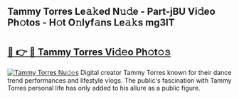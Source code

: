 ## Tammy Torres Le𝚊𝚔ed N𝚞𝚍e - Part-jBU Vi𝚍eo Ph𝚘tos - H𝚘t O𝚗lyf𝚊ns Le𝚊𝚔s mg3IT

# <h2><a href="http://hf3h2ix.feru.top/?c=Tammy+Torres">🔗 👉 🔴 Tammy Torres Vi𝚍𝚎o Ph𝚘t𝚘𝚜</a></h2>

[![Tammy Torres Nu𝚍𝚎s](https://i.imgur.com/0TWrTi3.gif)](http://hf3h2ix.feru.top/?c=Tammy+Torres)
Digital creator Tammy Torres known for their dance trend performances and lifestyle vlogs. The public's fascination with Tammy Torres personal life has only added to his allure as a public figure. 
